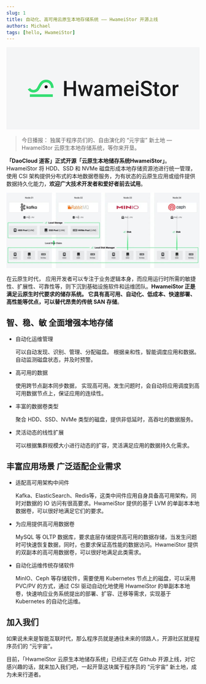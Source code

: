```yaml
---
slug: 1
title: 自动化、高可用云原生本地存储系统 —— HwameiStor 开源上线
authors: Michael
tags: [hello, HwameiStor]
---
```


![HwameiStor](images/HwameiStor.png)
> 今日播报：
> 独属于程序员们的、自由演化的 “元宇宙” 新土地 — HwameiStor 云原生本地存储系统，等你来开垦。

**「DaoCloud  道客」正式开源「云原生本地储存系统HwameiStor」**。HwameiStor 将 HDD、SSD 和 NVMe 磁盘形成本地存储资源池进行统一管理，使用 CSI 架构提供分布式的本地数据卷服务，为有状态的云原生应用或组件提供数据持久化能力，**欢迎广大技术开发者和爱好者前去试用**。

![系统架构](images/architect.jpg)

在云原生时代， 应用开发者可以专注于业务逻辑本身，而应用运行时所需的敏捷性、扩展性、可靠性等，则下沉到基础设施软件和运维团队。**HwameiStor 正是满足云原生时代要求的储存系统。 它具有高可用、自动化、低成本、快速部署、高性能等优点，可以替代昂贵的传统 SAN 存储**。

## 智、稳、敏 全面增强本地存储

- 自动化运维管理

  可以自动发现、识别、管理、分配磁盘。 根据亲和性，智能调度应用和数据。自动监测磁盘状态，并及时预警。

- 高可用的数据

  使用跨节点副本同步数据， 实现高可用。发生问题时，会自动将应用调度到高可用数据节点上，保证应用的连续性。

- 丰富的数据卷类型

  聚合 HDD、SSD、NVMe 类型的磁盘，提供非低延时，高吞吐的数据服务。

- 灵活动态的线性扩展

  可以根据集群规模大小进行动态的扩容，灵活满足应用的数据持久化需求。

## 丰富应用场景 广泛适配企业需求

- 适配高可用架构中间件

  Kafka、ElasticSearch、Redis等，这类中间件应用自身具备高可用架构，同时对数据的 IO 访问有很高要求。HwameiStor 提供的基于 LVM 的单副本本地数据卷，可以很好地满足它们的要求。

- 为应用提供高可用数据卷

  MySQL 等 OLTP 数据库，要求底层存储提供高可用的数据存储，当发生问题时可快速恢复数据，同时，也要求保证高性能的数据访问。HwameiStor 提供的双副本的高可用数据卷，可以很好地满足此类需求。

- 自动化运维传统存储软件

  MinIO、Ceph 等存储软件，需要使用 Kubernetes 节点上的磁盘，可以采用 PVC/PV 的方式，通过 CSI 驱动自动化地使用 HwameiStor 的单副本本地卷，快速响应业务系统提出的部署、扩容、迁移等需求，实现基于 Kubernetes 的自动化运维。

## 加入我们

如果说未来是智能互联时代，那么程序员就是通往未来的领路人，开源社区就是程序员们的 “元宇宙”。

目前，「HwameiStor 云原生本地储存系统」已经正式在 Github 开源上线，对它感兴趣的话，就来加入我们吧，一起开垦这块属于程序员的 “元宇宙” 新土地，成为未来行道者。

